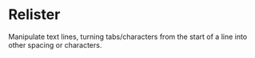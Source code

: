 # Relister

Manipulate text lines, turning tabs/characters from the start of a line into other spacing or characters.
